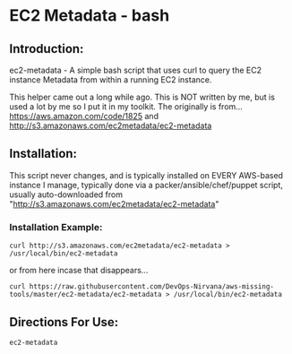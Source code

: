 # EC2 Metadata - bash

## Introduction:
ec2-metadata - A simple bash script that uses curl to query the EC2 instance Metadata from within a running EC2 instance.

This helper came out a long while ago.  This is NOT written by me, but is used a lot by me so I put it in my toolkit.  The originally is from...
https://aws.amazon.com/code/1825
and
http://s3.amazonaws.com/ec2metadata/ec2-metadata

## Installation:
This script never changes, and is typically installed on EVERY AWS-based instance I manage, typically done via a packer/ansible/chef/puppet script, usually auto-downloaded from "http://s3.amazonaws.com/ec2metadata/ec2-metadata"


### Installation Example:

```
curl http://s3.amazonaws.com/ec2metadata/ec2-metadata > /usr/local/bin/ec2-metadata
```
or from here incase that disappears...
```
curl https://raw.githubusercontent.com/DevOps-Nirvana/aws-missing-tools/master/ec2-metadata/ec2-metadata > /usr/local/bin/ec2-metadata
```

## Directions For Use:

```
ec2-metadata
```
